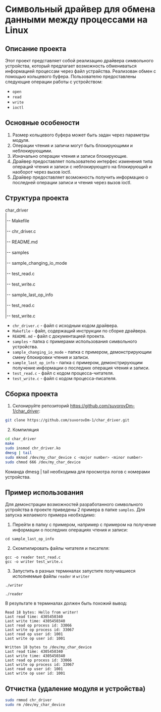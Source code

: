 # Символьный драйвер для обмена данными между процессами на Linux

## Описание проекта
Этот проект представляет собой реализацию драйвера символьного устройства, 
который предлагает возможность обмениваться информацией процессам через файл устрайства.
Реализован обмен с помощью кольцевого буфера.
Пользователю предоставлены следующие операции работы с устройством:
 - `open`
 - `read`
 - `write`
 - `ioctl`

## Основные особености
 1. Размер кольцевого буфера может быть задан через параметры модуля.
 2. Операции чтения и запичи могут быть блокирующими и неблокирующими.
 3. Изначально операции чтения и записи блокирующие.
 4. Драйвер предоставляет пользователю интерфес изменения типа операций чтения и записи с неблокирующего на блокирующий и наоборот через вызов ioctl.
 5. Драйвер предоставляет возможность получить информацию о последней операции записи и чтения через вызов ioctl.

## Структура проекта
 char_driver</br>
 |</br>
 |-- Makefile</br>
 |</br>
 |-- chr_driver.c</br>
 |</br>
 |-- README.md</br>
 |</br>
 |-- samples</br>
     |</br>
     |-- sample_changing_io_mode</br>
         |</br>
         |-- test_read.c</br>
         |</br>
         |-- test_write.c</br>
     |</br>
     |-- sample_last_op_info</br>
         |</br>
         |-- test_read.c</br>
         |</br>
         |-- test_write.c</br>

 - `chr_driver.c` - файл с исходным кодом драйвера.
 - `Makefile` - файл, содержащий инструкции по сборке драйвера.
 - `README.md` - файл с документацией проекта.
 - `samples` - папка с примерами использования символьного устройства.
 - `sample_changing_io_mode` - папка с примером, демонстрирующим смену блокировки чтения и записи.
 - `sample_last_op_info` - папка с примером, демонстрирующим получение информации о последних операция чтения и записи.
 - `test_read.c` - файл с кодом процесса-читателя.
 - `test_write.c` - файл с кодом процесса-писателя.

## Сборка проекта
 1. Склонируйте репозиторий https://github.com/suvorovDm-1/char_driver:
```bash
git clone https://github.com/suvorovDm-1/char_driver.git
```
 2. Компиляция
```bash
cd char_driver
make
sudo insmod chr_driver.ko
dmesg | tail 
sudo mknod /dev/my_char_device c <major number> <minor number>
sudo chmod 666 /dev/my_char_device
```
Команда dmesg | tail необходима для просмотра логов с номерами устройства.

## Пример использования
Для демонстрации возможностей разработанного символьного устройства в проекте приведены 2 примера в папке `samples`.
Для запуска желаемого примера необходимо:
 1. Перейти в папку с примером, например с примером на получение информации о последних операциях чтения и записи:
```bush
cd sample_last_op_info
```
 2. Скомпилировать файлы читателя и писателя:
```bush
gcc -o reader test_read.c
gcc -o writer test_write.c
```
 3. Запустить в разных терминалах запустите получившиеся исполняемые файлы `reader` и `writer`
```bush
./writer
```
```bush
./reader
```

В результате в терминалах должен быть похожий вывод:
```bush
Read 18 bytes: Hello from writer!
Last read time: 4305450340
Last write time: 4305450340
Last read op process id: 33066
Last write op process id: 33067
Last read op user id: 1001
Last write op user id: 1001
```
```bush
Written 18 bytes to /dev/my_char_device
Last read time: 4305450340
Last write time: 4305450340
Last read op process id: 33066
Last write op process id: 33067
Last read op user id: 1001
Last write op user id: 1001
```

## Отчистка (удаление модуля и устройства)
```bash
sudo rmmod chr_driver
sudo rm /dev/my_char_device
```